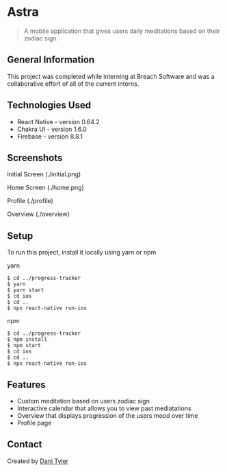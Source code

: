 # Astra

> A mobile application that gives users daily meditations based on their zodiac sign.

## General Information

This project was completed while interning at Breach Software and was a collaborative effort of all of the current interns.

## Technologies Used

-   React Native - version 0.64.2
-   Chakra UI - version 1.6.0
-   Firebase - version 8.8.1

## Screenshots

Initial Screen
(./initial.png)

Home Screen
(./home.png)

Profile
(./profile)

Overview
(./overview)

## Setup

To run this project, install it locally using yarn or npm

yarn

```
$ cd ../progress-tracker
$ yarn
$ yarn start
$ cd ios
$ cd ..
$ npx react-native run-ios
```

npm

```
$ cd ../progress-tracker
$ npm install
$ npm start
$ cd ios
$ cd ..
$ npx react-native run-ios
```

## Features

-  Custom meditation based on users zodiac sign
-  Interactive calendar that allows you to view past mediatations
-  Overview that displays progression of the users mood over time
-  Profile page

## Contact

Created by [Dani Tyler](https://www.dani-tyler.com)
